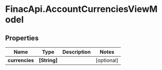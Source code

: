 # FinacApi.AccountCurrenciesViewModel

## Properties
Name | Type | Description | Notes
------------ | ------------- | ------------- | -------------
**currencies** | **[String]** |  | [optional] 
